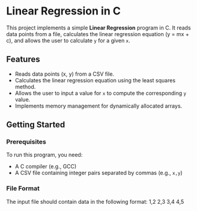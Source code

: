 # Linear Regression in C

This project implements a simple **Linear Regression** program in C. It reads data points from a file, calculates the linear regression equation (y = mx + c), and allows the user to calculate `y` for a given `x`.

## Features

- Reads data points (x, y) from a CSV file.
- Calculates the linear regression equation using the least squares method.
- Allows the user to input a value for `x` to compute the corresponding `y` value.
- Implements memory management for dynamically allocated arrays.

## Getting Started

### Prerequisites

To run this program, you need:
- A C compiler (e.g., GCC)
- A CSV file containing integer pairs separated by commas (e.g., `x,y`)

### File Format

The input file should contain data in the following format:
1,2
2,3
3,4
4,5
